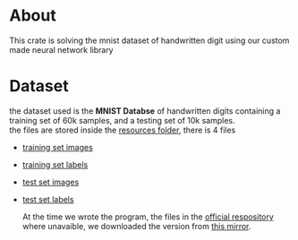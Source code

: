 # About
This crate is solving the mnist dataset of handwritten digit using our custom made neural network library

# Dataset
the dataset used is the **MNIST Databse** of handwritten digits containing a training set of 60k samples, and a testing set of 10k samples.\
the files are stored inside the [resources folder](./resources/), there is 4 files

- [training set images](./resources/train-images-idx3-ubyte.gz)
- [training set labels](./resources/train-images-idx1-ubyte.gz)
- [test set images](./resources/t10k-images-idx3-ubyte.gz)
- [test set labels](./resources/train-images-idx1-ubyte.gz)

  At the time we wrote the program, the files in the [official respository](http://yann.lecun.com/exdb/mnist/) where unavaible, we downloaded the version from [this mirror](https://github.com/mkolod/MNIST).
